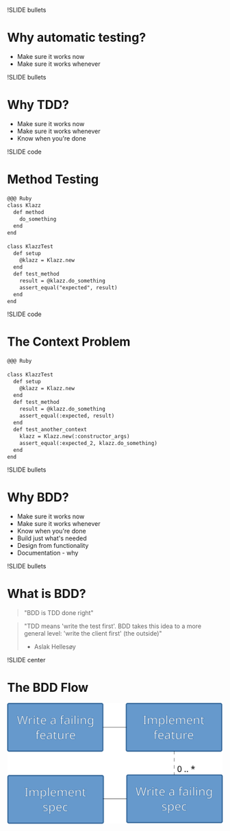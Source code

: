 !SLIDE bullets

# Why automatic testing?

* Make sure it works now
* Make sure it works whenever

!SLIDE bullets

# Why TDD?

* Make sure it works now
* Make sure it works whenever
* Know when you're done

!SLIDE code

# Method Testing

    @@@ Ruby
    class Klazz
      def method
        do_something
      end
    end
    
    class KlazzTest
      def setup
        @klazz = Klazz.new
      end
      def test_method
        result = @klazz.do_something
        assert_equal("expected", result)
      end
    end

!SLIDE code

# The Context Problem

    @@@ Ruby
    
    class KlazzTest
      def setup
        @klazz = Klazz.new
      end
      def test_method
        result = @klazz.do_something
        assert_equal(:expected, result)
      end
      def test_another_context
        klazz = Klazz.new(:constructor_args)
        assert_equal(:expected_2, klazz.do_something)
      end
    end

!SLIDE bullets

# Why BDD?

* Make sure it works now
* Make sure it works whenever
* Know when you're done
* Build just what's needed
* Design from functionality
* Documentation - why

!SLIDE bullets

# What is BDD?

> "BDD is TDD done right"

> "TDD means 'write the test first'. BDD takes this idea to a more general
> level: 'write the client first' (the outside)"   
> - Aslak Hellesøy
  
!SLIDE center

# The BDD Flow

![BDD Flow](bdd_flow.svg)
